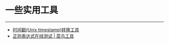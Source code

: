 # 一些实用工具
---
- [时间戳(Unix timestamp)转换工具](https://tool.lu/timestamp/)
- [正则表达式在线测试 | 菜鸟工具](https://c.runoob.com/front-end/854)
